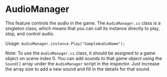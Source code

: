 # AudioManager

This feature controls the audio in the game. The `AudioManager.cs` class is a singleton class, which means that you can call its instance directly to play, stop, and control audio.

Usage: `AudioManager.instance.Play("SampleAudioName");`

Note: To use the `AudioManager.cs` class, it should be assigned to a game object on scene index 0. You can add sounds to that game object using the `Sound[]` array under the `AudioManager` script in the inspector. Just increase the array size to add a new sound and fill in the details for that sound.

